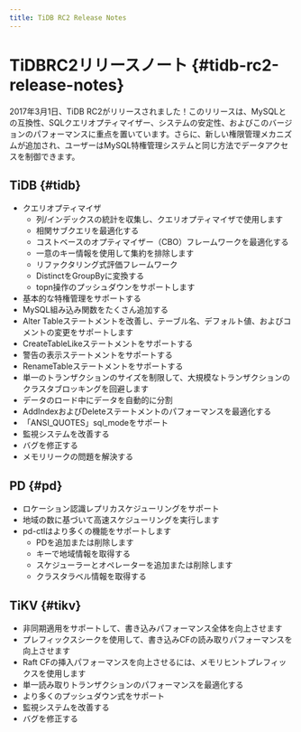 ```yaml
---
title: TiDB RC2 Release Notes
---
```


# TiDBRC2リリースノート {#tidb-rc2-release-notes}

2017年3月1日、TiDB RC2がリリースされました！このリリースは、MySQLとの互換性、SQLクエリオプティマイザー、システムの安定性、およびこのバージョンのパフォーマンスに重点を置いています。さらに、新しい権限管理メカニズムが追加され、ユーザーはMySQL特権管理システムと同じ方法でデータアクセスを制御できます。

## TiDB {#tidb}

-   クエリオプティマイザ
    -   列/インデックスの統計を収集し、クエリオプティマイザで使用します
    -   相関サブクエリを最適化する
    -   コストベースのオプティマイザー（CBO）フレームワークを最適化する
    -   一意のキー情報を使用して集約を排除します
    -   リファクタリング式評価フレームワーク
    -   DistinctをGroupByに変換する
    -   topn操作のプッシュダウンをサポートします
-   基本的な特権管理をサポートする
-   MySQL組み込み関数をたくさん追加する
-   Alter Tableステートメントを改善し、テーブル名、デフォルト値、およびコメントの変更をサポートします
-   CreateTableLikeステートメントをサポートする
-   警告の表示ステートメントをサポートする
-   RenameTableステートメントをサポートする
-   単一のトランザクションのサイズを制限して、大規模なトランザクションのクラスタブロッキングを回避します
-   データのロード中にデータを自動的に分割
-   AddIndexおよびDeleteステートメントのパフォーマンスを最適化する
-   「ANSI_QUOTES」sql_modeをサポート
-   監視システムを改善する
-   バグを修正する
-   メモリリークの問題を解決する

## PD {#pd}

-   ロケーション認識レプリカスケジューリングをサポート
-   地域の数に基づいて高速スケジューリングを実行します
-   pd-ctlはより多くの機能をサポートします
    -   PDを追加または削除します
    -   キーで地域情報を取得する
    -   スケジューラーとオペレーターを追加または削除します
    -   クラスタラベル情報を取得する

## TiKV {#tikv}

-   非同期適用をサポートして、書き込みパフォーマンス全体を向上させます
-   プレフィックスシークを使用して、書き込みCFの読み取りパフォーマンスを向上させます
-   Raft CFの挿入パフォーマンスを向上させるには、メモリヒントプレフィックスを使用します
-   単一読み取りトランザクションのパフォーマンスを最適化する
-   より多くのプッシュダウン式をサポート
-   監視システムを改善する
-   バグを修正する
